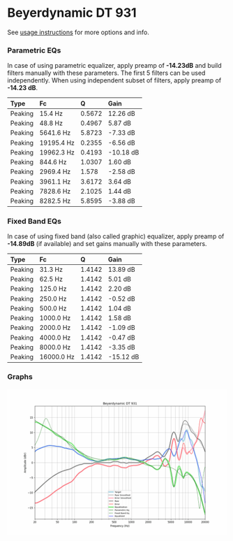 # Beyerdynamic DT 931
See [usage instructions](https://github.com/jaakkopasanen/AutoEq#usage) for more options and info.

### Parametric EQs
In case of using parametric equalizer, apply preamp of **-14.23dB** and build filters manually
with these parameters. The first 5 filters can be used independently.
When using independent subset of filters, apply preamp of **-14.23 dB**.

| Type    | Fc         |      Q | Gain      |
|:--------|:-----------|:-------|:----------|
| Peaking | 15.4 Hz    | 0.5672 | 12.26 dB  |
| Peaking | 48.8 Hz    | 0.4967 | 5.87 dB   |
| Peaking | 5641.6 Hz  | 5.8723 | -7.33 dB  |
| Peaking | 19195.4 Hz | 0.2355 | -6.56 dB  |
| Peaking | 19962.3 Hz | 0.4193 | -10.18 dB |
| Peaking | 844.6 Hz   | 1.0307 | 1.60 dB   |
| Peaking | 2969.4 Hz  | 1.578  | -2.58 dB  |
| Peaking | 3961.1 Hz  | 3.6172 | 3.64 dB   |
| Peaking | 7828.6 Hz  | 2.1025 | 1.44 dB   |
| Peaking | 8282.5 Hz  | 5.8595 | -3.88 dB  |

### Fixed Band EQs
In case of using fixed band (also called graphic) equalizer, apply preamp of **-14.89dB**
(if available) and set gains manually with these parameters.

| Type    | Fc         |      Q | Gain      |
|:--------|:-----------|:-------|:----------|
| Peaking | 31.3 Hz    | 1.4142 | 13.89 dB  |
| Peaking | 62.5 Hz    | 1.4142 | 5.01 dB   |
| Peaking | 125.0 Hz   | 1.4142 | 2.20 dB   |
| Peaking | 250.0 Hz   | 1.4142 | -0.52 dB  |
| Peaking | 500.0 Hz   | 1.4142 | 1.04 dB   |
| Peaking | 1000.0 Hz  | 1.4142 | 1.58 dB   |
| Peaking | 2000.0 Hz  | 1.4142 | -1.09 dB  |
| Peaking | 4000.0 Hz  | 1.4142 | -0.47 dB  |
| Peaking | 8000.0 Hz  | 1.4142 | -3.35 dB  |
| Peaking | 16000.0 Hz | 1.4142 | -15.12 dB |

### Graphs
![](./Beyerdynamic%20DT%20931.png)